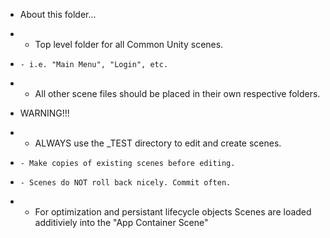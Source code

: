 * About this folder...
*   - Top level folder for all Common Unity scenes.
*     - i.e. "Main Menu", "Login", etc.
*   - All other scene files should be placed in their own respective folders.

* WARNING!!!
*   - ALWAYS use the _TEST directory to edit and create scenes. 
*     - Make copies of existing scenes before editing.
*     - Scenes do NOT roll back nicely. Commit often.
*   - For optimization and persistant lifecycle objects Scenes are loaded additiviely into the "App Container Scene"